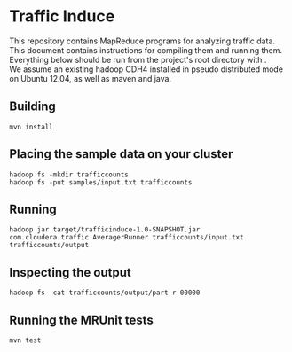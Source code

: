Traffic Induce
==============
This repository contains MapReduce programs for analyzing traffic data.  This
document contains instructions for compiling them and running them. Everything
below should be run from the project's root directory with .  
We assume an existing hadoop  CDH4 installed in pseudo distributed mode on Ubuntu 12.04, as well as maven and java.


## Building

    mvn install

## Placing the sample data on your cluster

    hadoop fs -mkdir trafficcounts
    hadoop fs -put samples/input.txt trafficcounts

## Running

    hadoop jar target/trafficinduce-1.0-SNAPSHOT.jar com.cloudera.traffic.AveragerRunner trafficcounts/input.txt trafficcounts/output

## Inspecting the output

    hadoop fs -cat trafficcounts/output/part-r-00000

## Running the MRUnit tests

    mvn test


